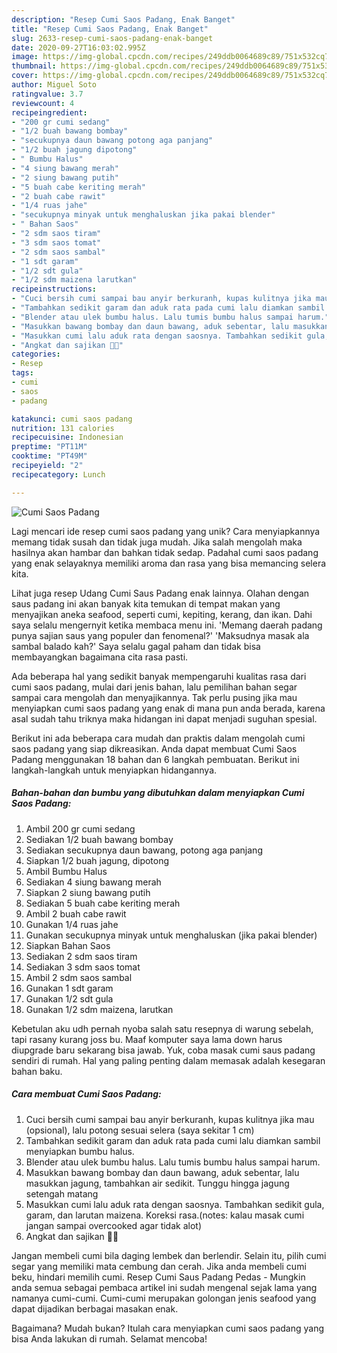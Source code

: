 ```yaml
---
description: "Resep Cumi Saos Padang, Enak Banget"
title: "Resep Cumi Saos Padang, Enak Banget"
slug: 2633-resep-cumi-saos-padang-enak-banget
date: 2020-09-27T16:03:02.995Z
image: https://img-global.cpcdn.com/recipes/249ddb0064689c89/751x532cq70/cumi-saos-padang-foto-resep-utama.jpg
thumbnail: https://img-global.cpcdn.com/recipes/249ddb0064689c89/751x532cq70/cumi-saos-padang-foto-resep-utama.jpg
cover: https://img-global.cpcdn.com/recipes/249ddb0064689c89/751x532cq70/cumi-saos-padang-foto-resep-utama.jpg
author: Miguel Soto
ratingvalue: 3.7
reviewcount: 4
recipeingredient:
- "200 gr cumi sedang"
- "1/2 buah bawang bombay"
- "secukupnya daun bawang potong aga panjang"
- "1/2 buah jagung dipotong"
- " Bumbu Halus"
- "4 siung bawang merah"
- "2 siung bawang putih"
- "5 buah cabe keriting merah"
- "2 buah cabe rawit"
- "1/4 ruas jahe"
- "secukupnya minyak untuk menghaluskan jika pakai blender"
- " Bahan Saos"
- "2 sdm saos tiram"
- "3 sdm saos tomat"
- "2 sdm saos sambal"
- "1 sdt garam"
- "1/2 sdt gula"
- "1/2 sdm maizena larutkan"
recipeinstructions:
- "Cuci bersih cumi sampai bau anyir berkuranh, kupas kulitnya jika mau (opsional), lalu potong sesuai selera (saya sekitar 1 cm)"
- "Tambahkan sedikit garam dan aduk rata pada cumi lalu diamkan sambil menyiapkan bumbu halus."
- "Blender atau ulek bumbu halus. Lalu tumis bumbu halus sampai harum."
- "Masukkan bawang bombay dan daun bawang, aduk sebentar, lalu masukkan jagung, tambahkan air sedikit. Tunggu hingga jagung setengah matang"
- "Masukkan cumi lalu aduk rata dengan saosnya. Tambahkan sedikit gula, garam, dan larutan maizena. Koreksi rasa.(notes: kalau masak cumi jangan sampai overcooked agar tidak alot)"
- "Angkat dan sajikan 🐙✨"
categories:
- Resep
tags:
- cumi
- saos
- padang

katakunci: cumi saos padang 
nutrition: 131 calories
recipecuisine: Indonesian
preptime: "PT11M"
cooktime: "PT49M"
recipeyield: "2"
recipecategory: Lunch

---
```



![Cumi Saos Padang](https://img-global.cpcdn.com/recipes/249ddb0064689c89/751x532cq70/cumi-saos-padang-foto-resep-utama.jpg)

Lagi mencari ide resep cumi saos padang yang unik? Cara menyiapkannya memang tidak susah dan tidak juga mudah. Jika salah mengolah maka hasilnya akan hambar dan bahkan tidak sedap. Padahal cumi saos padang yang enak selayaknya memiliki aroma dan rasa yang bisa memancing selera kita.

Lihat juga resep Udang Cumi Saus Padang enak lainnya. Olahan dengan saus padang ini akan banyak kita temukan di tempat makan yang menyajikan aneka seafood, seperti cumi, kepiting, kerang, dan ikan. Dahi saya selalu mengernyit ketika membaca menu ini. &#39;Memang daerah padang punya sajian saus yang populer dan fenomenal?&#39; &#39;Maksudnya masak ala sambal balado kah?&#39; Saya selalu gagal paham dan tidak bisa membayangkan bagaimana cita rasa pasti.

Ada beberapa hal yang sedikit banyak mempengaruhi kualitas rasa dari cumi saos padang, mulai dari jenis bahan, lalu pemilihan bahan segar sampai cara mengolah dan menyajikannya. Tak perlu pusing jika mau menyiapkan cumi saos padang yang enak di mana pun anda berada, karena asal sudah tahu triknya maka hidangan ini dapat menjadi suguhan spesial.


Berikut ini ada beberapa cara mudah dan praktis dalam mengolah cumi saos padang yang siap dikreasikan. Anda dapat membuat Cumi Saos Padang menggunakan 18 bahan dan 6 langkah pembuatan. Berikut ini langkah-langkah untuk menyiapkan hidangannya.

<!--inarticleads1-->

##### Bahan-bahan dan bumbu yang dibutuhkan dalam menyiapkan Cumi Saos Padang:

1. Ambil 200 gr cumi sedang
1. Sediakan 1/2 buah bawang bombay
1. Sediakan secukupnya daun bawang, potong aga panjang
1. Siapkan 1/2 buah jagung, dipotong
1. Ambil  Bumbu Halus
1. Sediakan 4 siung bawang merah
1. Siapkan 2 siung bawang putih
1. Sediakan 5 buah cabe keriting merah
1. Ambil 2 buah cabe rawit
1. Gunakan 1/4 ruas jahe
1. Gunakan secukupnya minyak untuk menghaluskan (jika pakai blender)
1. Siapkan  Bahan Saos
1. Sediakan 2 sdm saos tiram
1. Sediakan 3 sdm saos tomat
1. Ambil 2 sdm saos sambal
1. Gunakan 1 sdt garam
1. Gunakan 1/2 sdt gula
1. Gunakan 1/2 sdm maizena, larutkan


Kebetulan aku udh pernah nyoba salah satu resepnya di warung sebelah, tapi rasany kurang joss bu. Maaf komputer saya lama down harus diupgrade baru sekarang bisa jawab. Yuk, coba masak cumi saus padang sendiri di rumah. Hal yang paling penting dalam memasak adalah kesegaran bahan baku. 

<!--inarticleads2-->

##### Cara membuat Cumi Saos Padang:

1. Cuci bersih cumi sampai bau anyir berkuranh, kupas kulitnya jika mau (opsional), lalu potong sesuai selera (saya sekitar 1 cm)
1. Tambahkan sedikit garam dan aduk rata pada cumi lalu diamkan sambil menyiapkan bumbu halus.
1. Blender atau ulek bumbu halus. Lalu tumis bumbu halus sampai harum.
1. Masukkan bawang bombay dan daun bawang, aduk sebentar, lalu masukkan jagung, tambahkan air sedikit. Tunggu hingga jagung setengah matang
1. Masukkan cumi lalu aduk rata dengan saosnya. Tambahkan sedikit gula, garam, dan larutan maizena. Koreksi rasa.(notes: kalau masak cumi jangan sampai overcooked agar tidak alot)
1. Angkat dan sajikan 🐙✨


Jangan membeli cumi bila daging lembek dan berlendir. Selain itu, pilih cumi segar yang memiliki mata cembung dan cerah. Jika anda membeli cumi beku, hindari memilih cumi. Resep Cumi Saus Padang Pedas - Mungkin anda semua sebagai pembaca artikel ini sudah mengenal sejak lama yang namanya cumi-cumi. Cumi-cumi merupakan golongan jenis seafood yang dapat dijadikan berbagai masakan enak. 

Bagaimana? Mudah bukan? Itulah cara menyiapkan cumi saos padang yang bisa Anda lakukan di rumah. Selamat mencoba!
